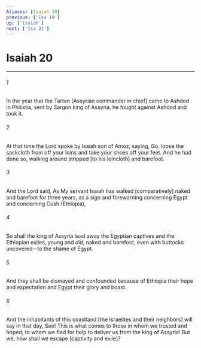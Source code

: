 ```yaml
---
Aliases: [Isaiah 20]
previous: ['Isa 19']
up: ['Isaiah']
next: ['Isa 21']
---
```

# Isaiah 20

***














###### 1 






In the year that the Tartan [Assyrian commander in chief] came to Ashdod in Philistia, sent by Sargon king of Assyria, he fought against Ashdod and took it. 













###### 2 






At that time the Lord spoke by Isaiah son of Amoz, saying, Go, loose the sackcloth from off your loins and take your shoes off your feet. And he had done so, walking around stripped [to his loincloth] and barefoot. 













###### 3 






And the Lord said, As My servant Isaiah has walked [comparatively] naked and barefoot for three years, as a sign and forewarning concerning Egypt and concerning Cush (Ethiopia), 













###### 4 






So shall the king of Assyria lead away the Egyptian captives and the Ethiopian exiles, young and old, naked and barefoot, even with buttocks uncovered--to the shame of Egypt. 













###### 5 






And they shall be dismayed and confounded because of Ethiopia their hope and expectation and Egypt their glory and boast. 













###### 6 






And the inhabitants of this coastland [the Israelites and their neighbors] will say in that day, See! This is what comes to those in whom we trusted and hoped, to whom we fled for help to deliver us from the king of Assyria! But we, how shall we escape [captivity and exile]?
